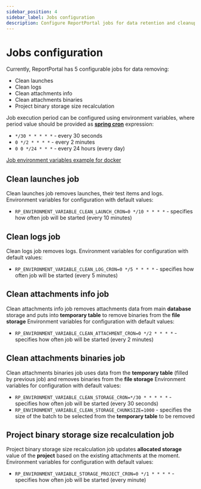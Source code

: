 ```yaml
---
sidebar_position: 4
sidebar_label: Jobs configuration
description: Configure ReportPortal jobs for data retention and cleanup in test automation reporting tools for optimal storage management.
---
```


# Jobs configuration

Currently, ReportPortal has 5 configurable jobs for data removing:
* Clean launches
* Clean logs
* Clean attachments info
* Clean attachments binaries
* Project binary storage size recalculation

Job execution period can be configured using environment variables, where period value should be provided as [**spring cron**](https://www.baeldung.com/cron-syntax-linux-vs-spring) expression:
* `*/30 * * * * *` - every 30 seconds
* `0 */2 * * * *` - every 2 minutes
* `0 0 */24 * * *` - every 24 hours (every day)

[Job environment variables example for docker](https://github.com/reportportal/reportportal/blob/2b22c61f87674aaf2efc7a973af38004c2517680/docker-compose.yml#L237-L241)

## Clean launches job

Clean launches job removes launches, their test items and logs.
Environment variables for configuration with default values:
* `RP_ENVIRONMENT_VARIABLE_CLEAN_LAUNCH_CRON=0 */10 * * * *` - specifies how often job will be started (every 10 minutes)

## Clean logs job

Clean logs job removes logs.
Environment variables for configuration with default values:
* `RP_ENVIRONMENT_VARIABLE_CLEAN_LOG_CRON=0 */5 * * * *` - specifies how often job will be started (every 5 minutes)

## Clean attachments info job

Clean attachments info job removes attachments data from main **database** storage and puts into **temporary table** to remove binaries from the **file storage**
Environment variables for configuration with default values:
* `RP_ENVIRONMENT_VARIABLE_CLEAN_ATTACHMENT_CRON=0 */2 * * * *` - specifies how often job will be started (every 2 minutes)

## Clean attachments binaries job

Clean attachments binaries job uses data from the **temporary table** (filled by previous job) 
and removes binaries from the **file storage**
Environment variables for configuration with default values:
* `RP_ENVIRONMENT_VARIABLE_CLEAN_STORAGE_CRON=*/30 * * * * *` - specifies how often job will be started (every 30 seconds)
* `RP_ENVIRONMENT_VARIABLE_CLEAN_STORAGE_CHUNKSIZE=1000` - specifies the size of the batch to be selected from the **temporary table** to be removed

## Project binary storage size recalculation job

Project binary storage size recalculation job updates **allocated storage** value of the **project** based on the existing attachments at the moment.
Environment variables for configuration with default values:
* `RP_ENVIRONMENT_VARIABLE_STORAGE_PROJECT_CRON=0 */1 * * * *` - specifies how often job will be started (every minute)
